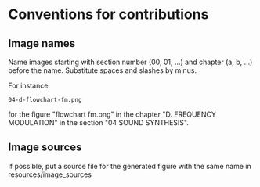 # Conventions for contributions

## Image names
Name images starting with section number (00, 01, ...) and chapter (a, b, ...)
before the name. Substitute spaces and slashes by minus.

For instance:

    04-d-flowchart-fm.png

for the figure "flowchart fm.png" in the chapter "D. FREQUENCY MODULATION" in the 
section "04 SOUND SYNTHESIS".

## Image sources
If possible, put a source file for the generated figure with the same name in
resources/image_sources

